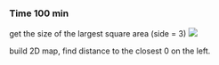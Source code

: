 ### Time 100 min

get the size of the largest square area (side = 3)
![](../../Media/question2.png)

build 2D map, find distance to the closest 0 on the left. 